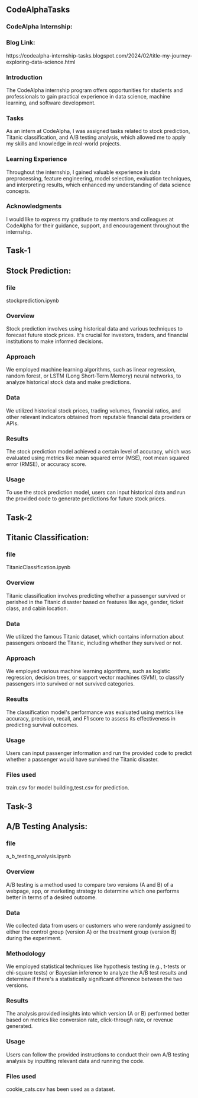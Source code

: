 <h2>CodeAlphaTasks</h2>
<h3>CodeAlpha Internship:</h3>
<h3>Blog Link:</h3>
https://codealpha-internship-tasks.blogspot.com/2024/02/title-my-journey-exploring-data-science.html

<h3>Introduction</h3>
The CodeAlpha internship program offers opportunities for students and professionals to gain practical experience in data science, machine learning, and software development.

<h3>Tasks</h3>
As an intern at CodeAlpha, I was assigned tasks related to stock prediction, Titanic classification, and A/B testing analysis, which allowed me to apply my skills and knowledge in real-world projects.

<h3>Learning Experience</h3>
Throughout the internship, I gained valuable experience in data preprocessing, feature engineering, model selection, evaluation techniques, and interpreting results, which enhanced my understanding of data science concepts.

<h3>Acknowledgments</h3>
I would like to express my gratitude to my mentors and colleagues at CodeAlpha for their guidance, support, and encouragement throughout the internship.

<h2>Task-1</h2>
<h2>Stock Prediction:</h2>

<h3>file</h3>
stockprediction.ipynb

<h3>Overview</h3>
Stock prediction involves using historical data and various techniques to forecast future stock prices. It's crucial for investors, traders, and financial institutions to make informed decisions.

<h3>Approach</h3>
We employed machine learning algorithms, such as linear regression, random forest, or LSTM (Long Short-Term Memory) neural networks, to analyze historical stock data and make predictions.

<h3>Data</h3>
We utilized historical stock prices, trading volumes, financial ratios, and other relevant indicators obtained from reputable financial data providers or APIs.

<h3>Results</h3>
The stock prediction model achieved a certain level of accuracy, which was evaluated using metrics like mean squared error (MSE), root mean squared error (RMSE), or accuracy score.

<h3>Usage</h3>
To use the stock prediction model, users can input historical data and run the provided code to generate predictions for future stock prices.

<h2>Task-2</h2>
<h2>Titanic Classification:</h2>

<h3>file</h3>
TitanicClassification.ipynb

<h3>Overview</h3>
Titanic classification involves predicting whether a passenger survived or perished in the Titanic disaster based on features like age, gender, ticket class, and cabin location.

<h3>Data</h3>
We utilized the famous Titanic dataset, which contains information about passengers onboard the Titanic, including whether they survived or not.

<h3>Approach</h3>
We employed various machine learning algorithms, such as logistic regression, decision trees, or support vector machines (SVM), to classify passengers into survived or not survived categories.

<h3>Results</h3>
The classification model's performance was evaluated using metrics like accuracy, precision, recall, and F1 score to assess its effectiveness in predicting survival outcomes.

<h3>Usage</h3>
Users can input passenger information and run the provided code to predict whether a passenger would have survived the Titanic disaster.

<h3>Files used</h3>
train.csv for model building,test.csv for prediction.

<h2>Task-3</h2>
<h2>A/B Testing Analysis:</h2>

<h3>file</h3>
a_b_testing_analysis.ipynb

<h3>Overview</h3>
A/B testing is a method used to compare two versions (A and B) of a webpage, app, or marketing strategy to determine which one performs better in terms of a desired outcome.

<h3>Data</h3>
We collected data from users or customers who were randomly assigned to either the control group (version A) or the treatment group (version B) during the experiment.

<h3>Methodology</h3>
We employed statistical techniques like hypothesis testing (e.g., t-tests or chi-square tests) or Bayesian inference to analyze the A/B test results and determine if there's a statistically significant difference between the two versions.

<h3>Results</h3>
The analysis provided insights into which version (A or B) performed better based on metrics like conversion rate, click-through rate, or revenue generated.

<h3>Usage</h3>
Users can follow the provided instructions to conduct their own A/B testing analysis by inputting relevant data and running the code.

<h3>Files used</h3>
cookie_cats.csv has been used as a dataset.
